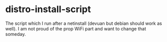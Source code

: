 # distro-install-script

The script which I run after a netinstall (devuan but debian should work as well).
I am not proud of the prop WiFi part and want to change that someday.